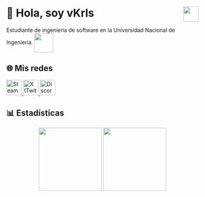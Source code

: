 <p>
<h1 style="front-size: 4rem">👻 Hola, soy vKrls
<img align="right"&"absmiddle" src="https://media4.giphy.com/media/v1.Y2lkPTc5MGI3NjExdHVwZGtxZDZsZ2g3YTg4aDFyMXF3djQ3OG9temhtbGs4a3Q4aXFvcCZlcD12MV9pbnRlcm5hbF9naWZfYnlfaWQmY3Q9Zw/1Dqaeosmm7K5yV8FWb/giphy.gif" width="40"> </h1>
<p>
<p>
Estudiante de ingeniería de software en la Universidad Nacional de Ingeniería.    
<img src="https://commons.wikimedia.org/wiki/Special:FilePath/Uni-logo_transparente_granate.png" align="absmiddle" width="50">
<p>

## 🌐 Mis redes

<p align="left">
  <a href="https://steamcommunity.com/id/vKrIs/" target="_blank">
    <img src="https://upload.wikimedia.org/wikipedia/commons/thumb/8/83/Steam_icon_logo.svg/1200px-Steam_icon_logo.svg.png" alt="Steam" width="40"/>
  </a>
  <a href="https://x.com/vKrlss" target="_blank">
    <img src="https://static.vecteezy.com/system/resources/previews/016/716/467/non_2x/twitter-icon-free-png.png" alt="X (Twitter)" width="40"/>
  </a>
  <a href="https://discord.gg/JbtE8vHn" target="_blank">
    <img src="https://static.vecteezy.com/system/resources/previews/023/986/612/non_2x/discord-logo-discord-logo-transparent-discord-icon-transparent-free-free-png.png" alt="Discord" width="40"/>
  </a>
</p>

## 📊 Estadísticas

<p align="middle">
  <img src="https://github-readme-stats.vercel.app/api?username=vKrls&show_icons=true&title_color=FFFFFF&icon_color=FFFFFF&text_color=FFFFFF&bg_color=60,000000,700000&include_all_commits=true&count_private=true" height="165" />
  <img src="https://github-readme-stats.vercel.app/api/top-langs/?username=vKrls&layout=compact&title_color=FFFFFF&icon_color=FFFFFF&text_color=FFFFFF&bg_color=60,000000,700000" height="165" />
</p>



<!--
**vKrls/vKrls** is a ✨ _special_ ✨ repository because its `README.md` (this file) appears on your GitHub profile.

Here are some ideas to get you started:

- 🔭 I’m currently working on ...
- 🌱 I’m currently learning ...
- 👯 I’m looking to collaborate on ...
- 🤔 I’m looking for help with ...
- 💬 Ask me about ...
- 📫 How to reach me: ...
- 😄 Pronouns: ...
- ⚡ Fun fact: ...
-->
